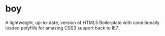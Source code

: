 # boy

A lightweight, up-to-date, version of HTML5 Boilerplate with conditionally loaded polyfills for amazing CSS3 support back to IE7.
